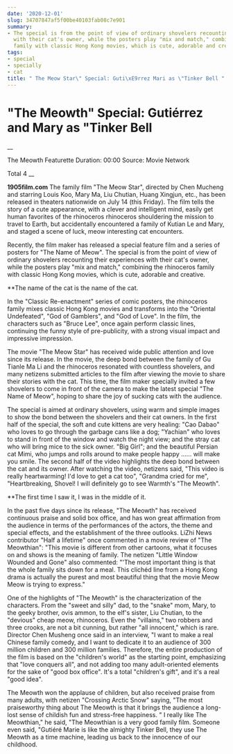 ```yaml
---
date: '2020-12-01'
slug: 34707847af5f00be40103fab08c7e901
summary:
- The special is from the point of view of ordinary shovelers recounting their experiences
  with their cat's owner, while the posters play "mix and match," combining the rhinoceros
  family with classic Hong Kong movies, which is cute, adorable and creative.
tags:
- special
- specially
- cat
title: " The Meow Star\" Special: Guti\xE9rrez Mari as \"Tinker Bell "
---
```


 # "The Meowth" Special: Gutiérrez and Mary as "Tinker Bell

__

The Meowth Featurette Duration: 00:00 Source: Movie Network

Total 4 __

**1905film.com**
The family film "The Meow Star", directed by Chen Mucheng and starring Louis Koo, Mary Ma, Liu Chutian, Huang Xingjun, etc., has been released in theaters nationwide on July 14 (this Friday). The film tells the story of a cute appearance, with a clever and intelligent mind, easily get human favorites of the rhinoceros rhinoceros shouldering the mission to travel to Earth, but accidentally encountered a family of Kutian Le and Mary, and staged a scene of luck, meow interesting cat encounters.

  

Recently, the film maker has released a special feature film and a series of posters for "The Name of Meow". The special is from the point of view of ordinary shovelers recounting their experiences with their cat's owner, while the posters play "mix and match," combining the rhinoceros family with classic Hong Kong movies, which is cute, adorable and creative.

  

 **The name of the cat is the name of the cat.

  

In the "Classic Re-enactment" series of comic posters, the rhinoceros family mixes classic Hong Kong movies and transforms into the "Oriental Undefeated", "God of Gamblers", and "God of Love". In the film, the characters such as "Bruce Lee", once again perform classic lines, continuing the funny style of pre-publicity, with a strong visual impact and impressive impression.

  

The movie "The Meow Star" has received wide public attention and love since its release. In the movie, the deep bond between the family of Gu Tianle Ma Li and the rhinoceros resonated with countless shovelers, and many netizens submitted articles to the film after viewing the movie to share their stories with the cat. This time, the film maker specially invited a few shovelers to come in front of the camera to make the latest special "The Name of Meow", hoping to share the joy of sucking cats with the audience.

  

The special is aimed at ordinary shovelers, using warm and simple images to show the bond between the shovelers and their cat owners. In the first half of the special, the soft and cute kittens are very healing: "Cao Dabao" who loves to go through the garbage cans like a dog; "Yachian" who loves to stand in front of the window and watch the night view; and the stray cat who will bring mice to the sick owner. "Big Girl"; and the beautiful Persian cat Mimi, who jumps and rolls around to make people happy ...... will make you smile. The second half of the video highlights the deep bond between the cat and its owner. After watching the video, netizens said, "This video is really heartwarming! I'd love to get a cat too", "Grandma cried for me", "Heartbreaking, Shovel! I will definitely go to see Warmth's "The Meowth".

  

 **The first time I saw it, I was in the middle of it.

  

In the past five days since its release, "The Meowth" has received continuous praise and solid box office, and has won great affirmation from the audience in terms of the performances of the actors, the theme and special effects, and the establishment of the three outlooks. LiZhi News contributor "Half a lifetime" once commented in a movie review of "The Meowthian": "This movie is different from other cartoons, what it focuses on and shows is the meaning of family. The netizen "Little Window Wounded and Gone" also commented: "'The most important thing is that the whole family sits down for a meal. This clichéd line from a Hong Kong drama is actually the purest and most beautiful thing that the movie Meow Meow is trying to express."

  

One of the highlights of "The Meowth" is the characterization of the characters. From the "sweet and silly" dad, to the "snake" mom, Mary, to the geeky brother, ovis ammon, to the elf's sister, Liu Chutian, to the "devious" cheap meow, rhinoceros. Even the "villains," two robbers and three crooks, are not a bit cunning, but rather "all innocent," which is rare. Director Chen Musheng once said in an interview, "I want to make a real Chinese family comedy, and I want to dedicate it to an audience of 300 million children and 300 million families. Therefore, the entire production of the film is based on the "children's world" as the starting point, emphasizing that "love conquers all", and not adding too many adult-oriented elements for the sake of "good box office". It's a total "children's gift", and it's a real "good idea".

  

The Meowth won the applause of children, but also received praise from many adults, with netizen "Crossing Arctic Snow" saying, "The most praiseworthy thing about The Meowth is that it brings the audience a long-lost sense of childish fun and stress-free happiness. " I really like The Meowthian," he said, "The Meowthian is a very good family film. Someone even said, "Gutiéré Marie is like the almighty Tinker Bell, they use The Meowth as a time machine, leading us back to the innocence of our childhood.

 
        